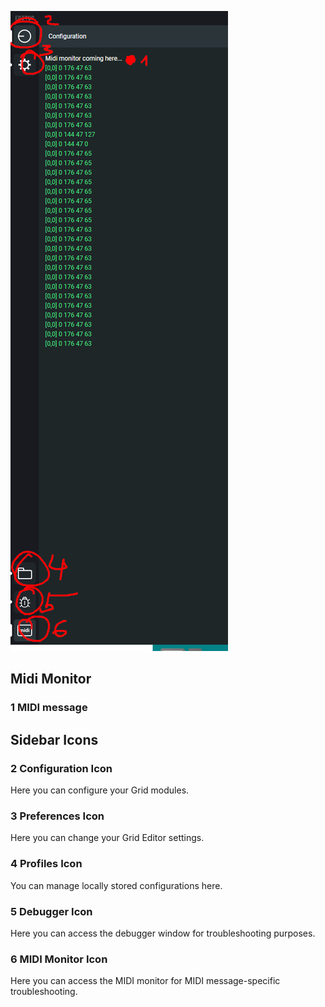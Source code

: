 ![Sidebar_tooltips](Sidebar_tooltips.png)

## Midi Monitor

### 1 MIDI message



## Sidebar Icons

### 2 Configuration Icon

Here you can configure your Grid modules.

### 3 Preferences Icon

Here you can change your Grid Editor settings.

### 4 Profiles Icon

You can manage locally stored configurations here.

### 5 Debugger Icon

Here you can access the debugger window for troubleshooting purposes.

### 6 MIDI Monitor Icon

Here you can access the MIDI monitor for MIDI message-specific troubleshooting.

